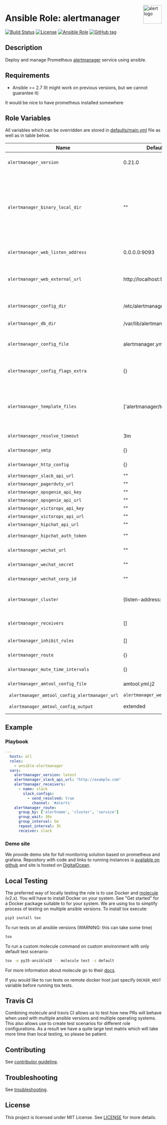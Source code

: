 <p><img src="https://upload.wikimedia.org/wikipedia/commons/thumb/1/1d/Human-dialog-warning.svg/2000px-Human-dialog-warning.svg.png" alt="alert logo" title="alert" align="right" height="60" /></p>

# Ansible Role: alertmanager

[![Build Status](https://travis-ci.org/cloudalchemy/ansible-alertmanager.svg?branch=master)](https://travis-ci.org/cloudalchemy/ansible-alertmanager)
[![License](https://img.shields.io/badge/license-MIT%20License-brightgreen.svg)](https://opensource.org/licenses/MIT)
[![Ansible Role](https://img.shields.io/badge/ansible%20role-cloudalchemy.alertmanager-blue.svg)](https://galaxy.ansible.com/cloudalchemy/alertmanager/)
[![GitHub tag](https://img.shields.io/github/tag/cloudalchemy/ansible-alertmanager.svg)](https://github.com/cloudalchemy/ansible-alertmanager/tags)

## Description

Deploy and manage Prometheus [alertmanager](https://github.com/prometheus/alertmanager) service using ansible.

## Requirements

- Ansible >= 2.7 (It might work on previous versions, but we cannot guarantee it)

It would be nice to have prometheus installed somewhere

## Role Variables

All variables which can be overridden are stored in [defaults/main.yml](defaults/main.yml) file as well as in table below.

| Name           | Default Value | Description                        |
| -------------- | ------------- | -----------------------------------|
| `alertmanager_version` | 0.21.0 | Alertmanager package version. Also accepts `latest` as parameter. |
| `alertmanager_binary_local_dir` | "" | Allows to use local packages instead of ones distributed on github. As parameter it takes a directory where `alertmanager` AND `amtool` binaries are stored on host on which ansible is ran. This overrides `alertmanager_version` parameter |
| `alertmanager_web_listen_address` | 0.0.0.0:9093 | Address on which alertmanager will be listening |
| `alertmanager_web_external_url` | http://localhost:9093/ | External address on which alertmanager is available. Useful when behind reverse proxy. Ex. example.org/alertmanager |
| `alertmanager_config_dir` | /etc/alertmanager | Path to directory with alertmanager configuration |
| `alertmanager_db_dir` | /var/lib/alertmanager | Path to directory with alertmanager database |
| `alertmanager_config_file` | alertmanager.yml.j2 | Variable used to provide custom alertmanager configuration file in form of ansible template |
| `alertmanager_config_flags_extra` | {} | Additional configuration flags passed to prometheus binary at startup |
| `alertmanager_template_files` | ['alertmanager/templates/*.tmpl'] | List of folders where ansible will look for template files which will be copied to `{{ alertmanager_config_dir }}/templates/`. Files must have `*.tmpl` extension |
| `alertmanager_resolve_timeout` | 3m | Time after which an alert is declared resolved |
| `alertmanager_smtp` | {} | SMTP (email) configuration |
| `alertmanager_http_config` | {} | Http config for using custom webhooks |
| `alertmanager_slack_api_url` | "" | Slack webhook url |
| `alertmanager_pagerduty_url` | "" | Pagerduty webhook url |
| `alertmanager_opsgenie_api_key` | "" | Opsgenie webhook key |
| `alertmanager_opsgenie_api_url` | "" | Opsgenie webhook url |
| `alertmanager_victorops_api_key` | "" | VictorOps webhook key |
| `alertmanager_victorops_api_url` | "" | VictorOps webhook url |
| `alertmanager_hipchat_api_url` | "" | Hipchat webhook url |
| `alertmanager_hipchat_auth_token` | "" | Hipchat authentication token |
| `alertmanager_wechat_url` | "" | Enterprise WeChat webhook url |
| `alertmanager_wechat_secret` | "" | Enterprise WeChat secret token |
| `alertmanager_wechat_corp_id` | "" | Enterprise WeChat corporation id |
| `alertmanager_cluster` | {listen-address: ""} | HA cluster network configuration. Disabled by default. More information in [alertmanager readme](https://github.com/prometheus/alertmanager#high-availability) |
| `alertmanager_receivers` | [] | A list of notification receivers. Configuration same as in [official docs](https://prometheus.io/docs/alerting/configuration/#<receiver>) |
| `alertmanager_inhibit_rules` | [] | List of inhibition rules. Same as in [official docs](https://prometheus.io/docs/alerting/configuration/#inhibit_rule) |
| `alertmanager_route` | {} | Alert routing. More in [official docs](https://prometheus.io/docs/alerting/configuration/#<route>) |
| `alertmanager_mute_time_intervals` | {} | Mute time intervals. More in [official docs](https://prometheus.io/docs/alerting/latest/configuration/#<mute_time_interval>) |
| `alertmanager_amtool_config_file` | amtool.yml.j2 | Template for amtool config |
| `alertmanager_amtool_config_alertmanager_url` | `alertmanager_web_external_url` | URL of the alertmanager |
| `alertmanager_amtool_config_output` | extended | Extended output, use `""` for simple output. |

## Example

### Playbook

```yaml
---
  hosts: all
  roles:
    - ansible-alertmanager
  vars:
    alertmanager_version: latest
    alertmanager_slack_api_url: "http://example.com"
    alertmanager_receivers:
      - name: slack
        slack_configs:
          - send_resolved: true
            channel: '#alerts'
    alertmanager_route:
      group_by: ['alertname', 'cluster', 'service']
      group_wait: 30s
      group_interval: 5m
      repeat_interval: 3h
      receiver: slack
```

### Demo site

We provide demo site for full monitoring solution based on prometheus and grafana. Repository with code and links to running instances is [available on github](https://github.com/cloudalchemy/demo-site) and site is hosted on [DigitalOcean](https://digitalocean.com).

## Local Testing

The preferred way of locally testing the role is to use Docker and [molecule](https://github.com/metacloud/molecule) (v2.x). You will have to install Docker on your system. See "Get started" for a Docker package suitable to for your system.
We are using tox to simplify process of testing on multiple ansible versions. To install tox execute:
```sh
pip3 install tox
```
To run tests on all ansible versions (WARNING: this can take some time)
```sh
tox
```
To run a custom molecule command on custom environment with only default test scenario:
```sh
tox -e py35-ansible28 -- molecule test -s default
```
For more information about molecule go to their [docs](http://molecule.readthedocs.io/en/latest/).

If you would like to run tests on remote docker host just specify `DOCKER_HOST` variable before running tox tests.

## Travis CI

Combining molecule and travis CI allows us to test how new PRs will behave when used with multiple ansible versions and multiple operating systems. This also allows use to create test scenarios for different role configurations. As a result we have a quite large test matrix which will take more time than local testing, so please be patient.

## Contributing

See [contributor guideline](CONTRIBUTING.md).

## Troubleshooting

See [troubleshooting](TROUBLESHOOTING.md).

## License

This project is licensed under MIT License. See [LICENSE](/LICENSE) for more details.
